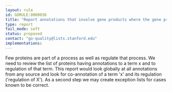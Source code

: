 ```yaml
---
layout: rule
id: GORULE:0000036
title: "Report annotations that involve gene products where the gene product is annotated to a term 'x' and 'regulation of X' (multiple annotations involved)"
type: report
fail_mode: soft
status: proposed
contact: "go-quality@lists.stanford.edu"
implementations:
---
```


Few proteins are part of a process as well as regulate that process. We need to review the list of proteins having annotations to a term x and to regulation of that term. This report would look globally at all annotations from any source and look for co-annotation of a term 'x' and its regulation ('regulation of X').
As a second step we may create exception lists for cases known to be correct. 
